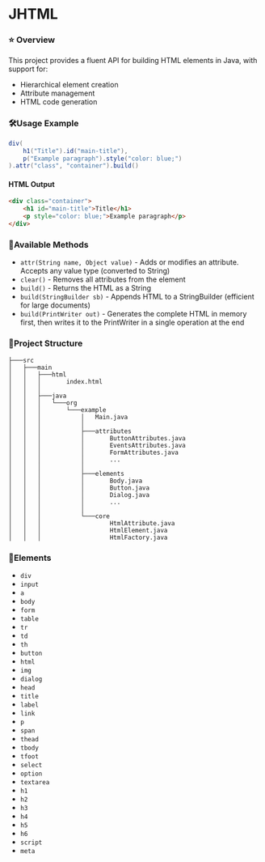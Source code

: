 
# JHTML

### ⭐ Overview

This project provides a fluent API for building HTML elements in Java, with support for:

- Hierarchical element creation
- Attribute management
- HTML code generation

### 🛠️Usage Example

```java
div(
    h1("Title").id("main-title"),
    p("Example paragraph").style("color: blue;")
).attr("class", "container").build()
```

#### HTML Output
```html
<div class="container">
    <h1 id="main-title">Title</h1>
    <p style="color: blue;">Example paragraph</p>
</div>
```

### 🎯Available Methods

- `attr(String name, Object value)` - Adds or modifies an attribute. Accepts any value type (converted to String)  
- `clear()` - Removes all attributes from the element  
- `build()` - Returns the HTML as a String  
- `build(StringBuilder sb)` - Appends HTML to a StringBuilder (efficient for large documents)  
- `build(PrintWriter out)` - Generates the complete HTML in memory first, then writes it to the PrintWriter in a single operation at the end

### 👀Project Structure

```
├───src
│   ├───main
│   │   ├───html
│   │   │       index.html
│   │   │
│   │   ├───java
│   │   │   └───org
│   │   │       └───example
│   │   │           │   Main.java
│   │   │           │
│   │   │           ├───attributes
│   │   │           │       ButtonAttributes.java
│   │   │           │       EventsAttributes.java
│   │   │           │       FormAttributes.java
│   │   │           │       ...
│   │   │           │
│   │   │           ├───elements
│   │   │           │       Body.java
│   │   │           │       Button.java
│   │   │           │       Dialog.java
│   │   │           │       ...
│   │   │           │
│   │   │           └───core
│   │   │                   HtmlAttribute.java
│   │   │                   HtmlElement.java
│   │   │                   HtmlFactory.java
```

### 🎨Elements

- `div`
- `input`
- `a`
- `body`
- `form`
- `table`
- `tr`
- `td`
- `th`
- `button`
- `html`
- `img`
- `dialog`
- `head`
- `title`
- `label`
- `link`
- `p`
- `span`
- `thead`
- `tbody`
- `tfoot`
- `select`
- `option`
- `textarea`
- `h1`
- `h2`
- `h3`
- `h4`
- `h5`
- `h6`
- `script`
- `meta`